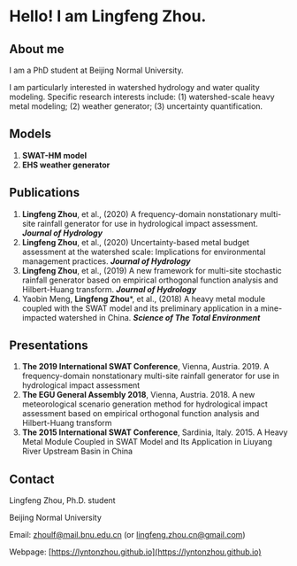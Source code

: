 # Hello! I am Lingfeng Zhou.

## About me

I am a PhD student at Beijing Normal University.

I am particularly interested in watershed hydrology and water quality modeling. Specific research interests include: (1) watershed-scale heavy metal modeling; (2) weather generator; (3) uncertainty quantification.

## Models

1. **SWAT-HM model**
2. **EHS weather generator**								

## Publications

1. **Lingfeng Zhou**, et al., (2020) A frequency-domain nonstationary multi-site rainfall generator for use in hydrological impact assessment. **_Journal of Hydrology_**
2. **Lingfeng Zhou**, et al., (2020) Uncertainty-based metal budget assessment at the watershed scale: Implications for environmental management practices. **_Journal of Hydrology_** 								
3. **Lingfeng Zhou**, et al., (2019) A new framework for multi-site stochastic rainfall generator based on empirical orthogonal function analysis and Hilbert-Huang transform. **_Journal of Hydrology_**
4. Yaobin Meng, **Lingfeng Zhou***, et al., (2018) A heavy metal module coupled with the SWAT model and its preliminary application in a mine-impacted watershed in China. **_Science of The Total Environment_** 

## Presentations

1. **The 2019 International SWAT Conference**, Vienna, Austria. 2019. A frequency-domain nonstationary multi-site rainfall generator for use in hydrological impact assessment
2. **The EGU General Assembly 2018**, Vienna, Austria. 2018. A new meteorological scenario generation method for hydrological impact assessment based on empirical orthogonal function analysis and Hilbert-Huang transform
3. **The 2015 International SWAT Conference**, Sardinia, Italy. 2015. A Heavy Metal Module Coupled in SWAT Model and Its Application in Liuyang River Upstream Basin in China

## Contact
Lingfeng Zhou, Ph.D. student

Beijing Normal University

Email: zhoulf@mail.bnu.edu.cn (or lingfeng.zhou.cn@gmail.com)

Webpage: [https://lyntonzhou.github.io](https://lyntonzhou.github.io)
